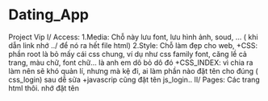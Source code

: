 # Dating_App
Project Vip
I/ Access: 
1.Media: Chỗ này lưu font, lưu hình ảnh, soud, … ( khi dẫn link nhớ ../ để nó ra hết file html)
2.Style: Chỗ làm đẹp cho web, 
	+CSS: phần root là bỏ mấy cái css chung, ví dụ như css family font, căng lề cả trang, màu chữ, font chữ… là anh em dô bỏ dô đó
	+CSS_INDEX: vì chia ra làm nên sẽ khó quản lí, nhưng mà kệ đi, ai làm phần nào đặt tên cho đúng ( css_login) sau dễ sửa
	+javascrip cũng đặt tên js_login..
II/ Pages: Các trang html thôi. nhớ đặt tên 
